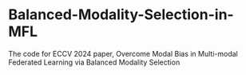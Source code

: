 # Balanced-Modality-Selection-in-MFL

The code for ECCV 2024 paper, Overcome Modal Bias in Multi-modal Federated Learning via Balanced Modality Selection
